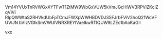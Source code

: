 Vm14YVUxTnRVWGxXYTFwT1ZtMW9WbGxVUW5kVmJGcHlWV3RPVlZKclZqVlVi
RlpQWWtaS2RHVkdUbFpTCmJFWXpWWHBDVDJSSFJrbFViV3hoQ21WcVFUVlJN
bVIzVGtkSmVWUlVNRXREYlVaelkwRTlQUW9LZEc1bAoKaGll

vxo